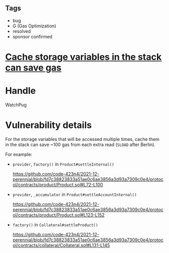 ## Tags

- bug
- G (Gas Optimization)
- resolved
- sponsor confirmed

# [Cache storage variables in the stack can save gas](https://github.com/code-423n4/2021-12-perennial-findings/issues/40) 

# Handle

WatchPug


# Vulnerability details

For the storage variables that will be accessed multiple times, cache them in the stack can save ~100 gas from each extra read (`SLOAD` after Berlin).

For example:

- `provider`, `factory()` in `Product#settleInternal()`

    https://github.com/code-423n4/2021-12-perennial/blob/fd7c38823833a51ae0c6ae3856a3d93a7309c0e4/protocol/contracts/product/Product.sol#L72-L100


- `provider`, `_accumulator` in `Product#settleAccountInternal()`

    https://github.com/code-423n4/2021-12-perennial/blob/fd7c38823833a51ae0c6ae3856a3d93a7309c0e4/protocol/contracts/product/Product.sol#L123-L152


- `factory()` in `Collateral#settleProduct()`

    https://github.com/code-423n4/2021-12-perennial/blob/fd7c38823833a51ae0c6ae3856a3d93a7309c0e4/protocol/contracts/collateral/Collateral.sol#L131-L145

